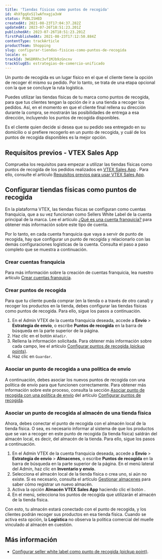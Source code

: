 ```yaml
---
title: 'Tiendas físicas como puntos de recogida'
id: 4hXfgqXxS1lwAfnxgja3xW
status: PUBLISHED
createdAt: 2021-08-23T17:04:37.282Z
updatedAt: 2023-07-26T18:51:23.201Z
publishedAt: 2023-07-26T18:51:23.201Z
firstPublishedAt: 2021-08-23T17:12:50.884Z
contentType: trackArticle
productTeam: Shopping
slug: configurar-tiendas-fisicas-como-puntos-de-recogida
locale: es
trackId: 3WGDRRhc3vf1MJb9zGncnv
trackSlugES: estrategias-de-comercio-unificado
---
```


Un punto de recogida es un lugar físico en el que el cliente tiene la opción de recoger él mismo su pedido. Por lo tanto, se trata de una etapa opcional con la que se concluye la ruta logística.

Puedes utilizar las tiendas físicas de tu marca como puntos de recogida, para que tus clientes tengan la opción de ir a una tienda a recoger los pedidos. Así, en el momento en que el cliente final rellena su dirección durante la compra, se mostrarán las posibilidades de entrega a esa dirección, incluyendo los puntos de recogida disponibles.

Es el cliente quien decide si desea que su pedido sea entregado en su domicilio o si prefiere recogerlo en un punto de recogida, y cuál de los puntos de recogida disponibles es la mejor opción.

## Requisitos previos - VTEX Sales App

Comprueba los requisitos para empezar a utilizar las tiendas físicas como puntos de recogida de los pedidos realizados en [VTEX Sales App](https://help.vtex.com/es/tracks/instore-primeros-pasos-y-configuracion--zav76TFEZlAjnyBVL5tRc/7fnnVlG3Kv1Tay9iagc5yf) . Para ello, consulte el artículo [Requisitos previos para usar VTEX Sales App](https://help.vtex.com/es/tracks/instore-primeros-pasos-y-configuracion--zav76TFEZlAjnyBVL5tRc/1wtAanSRA3g2316dw7bw8u).

## Configurar tiendas físicas como puntos de recogida

En la plataforma VTEX, las tiendas físicas se configuran como cuentas franquicia, que a su vez funcionan como Sellers White Label de la cuenta principal de la marca. Lee el artículo [¿Qué es una cuenta franquicia?](https://help.vtex.com/es/tutorial/que-es-una-cuenta-franquicia--kWQC6RkFSCUFGgY5gSjdl) para obtener más información sobre este tipo de cuenta.

Por lo tanto, en cada cuenta franquicia que vaya a servir de punto de recogida, hay que configurar un punto de recogida y relacionarlo con las demás configuraciones logísticas de la cuenta. Consulta el paso a paso completo que se muestra a continuación.

### Crear cuentas franquicia

Para más información sobre la creación de cuentas franquicia, lea nuestro artículo [Crear cuentas franquicia](https://help.vtex.com/es/tracks/instore-primeros-pasos-y-configuracion--zav76TFEZlAjnyBVL5tRc/eujH0id9Y4WJjjmdazUKd).

### Crear puntos de recogida

Para que tu cliente pueda comprar (en la tienda o a través de otro canal) y recoger los productos en la tienda, debes configurar las tiendas físicas como puntos de recogida. Para ello, sigue los pasos a continuación.

1. En el Admin VTEX de la cuenta franquicia deseada, accede a **Envío** > __Estrategia de envío__, o escribe __Puntos de recogida__ en la barra de búsqueda en la parte superior de la página.
2. Haz clic en el botón `Añadir`.
3. Rellena la información solicitada. Para obtener más información sobre cada campo, lee el artículo [Configurar puntos de recogida (pickup points)](https://help.vtex.com/es/tutorial/configurar-puntos-de-recogida-pickup-points--2R5ClQiwe4KoSQgsuiOw4E).
4. Haz clic en `Guardar`.

### Asociar un punto de recogida a una política de envío

A continuación, debes asociar los nuevos puntos de recogida con una política de envío para que funcionen correctamente. Para obtener más información sobre este proceso, consulta la sección [Asociar punto de recogida con una política de envío](https://help.vtex.com/es/tutorial/configurar-puntos-de-recogida-pickup-points--2R5ClQiwe4KoSQgsuiOw4E#2-asociar-punto-de-recogida-con-una-politica-de-envio) del artículo [Configurar puntos de recogida](https://help.vtex.com/es/tutorial/configurar-puntos-de-recogida-pickup-points--2R5ClQiwe4KoSQgsuiOw4E).

### Asociar un punto de recogida al almacén de una tienda física

Ahora, debes conectar el punto de recogida con el almacén local de la tienda física. O sea, es necesario informar al sistema de que los productos que se van a recoger en este punto de recogida (la tienda física) saldrán del almacén local, es decir, del almacén de la tienda. Para ello, sigue los pasos a continuación.

1. En el Admin VTEX de la cuenta franquicia deseada, accede a **Envío** > __Estrategia de envío__ > __Almacenes__, o escribe __Puntos de recogida__ en la barra de búsqueda en la parte superior de la página. En el menú lateral del Admin, haz clic en __Inventario y envío__.
2. Selecciona el almacén local de la tienda física o crea uno, si aún no existe. Si es necesario, consulta el artículo [Gestionar almacenes](https://help.vtex.com/es/tutorial/gestionar-almacenes--tutorials_137#registrar-almacen) para saber cómo registrar un nuevo almacén.
3. Activa la opción __Almacén VTEX Sales App__ haciendo clic el botón <i class="fas fa-toggle-on"></i>.
4. En el menú, selecciona los puntos de recogida que utilizarán el almacén de la tienda física.

Con esto, tu almacén estará conectado con el punto de recogida, y los clientes podrán recoger sus productos en esa tienda física. Cuando se activa esta opción, la __Logística__ no observa la política comercial del muelle vinculado al almacén en cuestión. 

## Más información
- [Configurar seller white label como punto de recogida (pickup point)](https://help.vtex.com/es/tutorial/configurar-seller-white-label-como-punto-de-retirada-pickup-point--6fSUE2O0taaoKieAaiuc4e).

